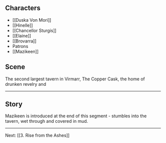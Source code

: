 ## Characters
- [[Duska Von Mori]]
- [[Hinelle]]
- [[Chancellor Sturgis]]
- [[Elaine]]
- [[Brovarra]]
- Patrons
- [[Mazikeen]]

## Scene

The second largest tavern in Virmarr, The Copper Cask, the home of drunken revelry and

---

## Story



Mazikeen is introduced at the end of this segment - stumbles into the tavern, wet through and covered in mud. 

---
Next: [[3. Rise from the Ashes]]